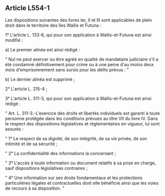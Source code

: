 ## Article L554-1

Les dispositions suivantes des livres Ier, II et III sont applicables de plein droit dans le territoire des îles
Wallis et Futuna :

1° L'article L. 133-6, qui pour son application à Wallis-et-Futuna est ainsi modifié :

a) Le premier alinéa est ainsi rédigé :

" Nul ne peut exercer ou être agréé en qualité de mandataire judiciaire s'il a été condamné définitivement
pour crime ou à une peine d'au moins deux mois d'emprisonnement sans sursis pour les délits prévus : "

b) Le dernier alinéa est supprimé ;

2° L'article L. 215-4 ;

3° L'article L. 311-3, qui pour son application à Wallis-et-Futuna est ainsi rédigé :

" Art. L. 311-3.-L'exercice des droits et libertés individuels est garanti à toute personne protégée dans les
conditions prévues au titre VII du livre IV. Dans le respect des dispositions législatives et réglementaires en
vigueur, lui sont assurés :

" 1° Le respect de sa dignité, de son intégrité, de sa vie privée, de son intimité et de sa sécurité ;

" 2° La confidentialité des informations la concernant ;

" 3° L'accès à toute information ou document relatifs à sa prise en charge, sauf dispositions législatives
contraires ;

" 4° Une information sur ses droits fondamentaux et les protections particulières légales et contractuelles
dont elle bénéficie ainsi que les voies de recours à sa disposition. "

